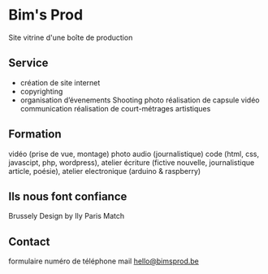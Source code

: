 # Bim's Prod
Site vitrine d'une boîte de production

## Service
- création de site internet
- copyrighting
- organisation d’évenements 
Shooting photo
réalisation de capsule vidéo communication
réalisation de court-métrages artistiques 

## Formation 
vidéo (prise de vue, montage)
photo 
audio (journalistique)
code (html, css, javascipt, php, wordpress),
atelier écriture (fictive nouvelle, journalistique article, poésie),
atelier electronique (arduino & raspberry)

## Ils nous font confiance
Brussely
Design by Ily
Paris Match

## Contact
formulaire
numéro de téléphone
mail hello@bimsprod.be
